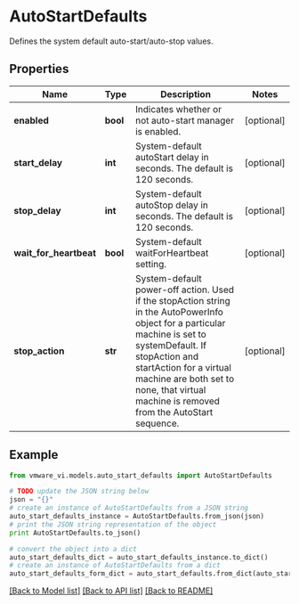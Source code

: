 # AutoStartDefaults

Defines the system default auto-start/auto-stop values. 

## Properties
Name | Type | Description | Notes
------------ | ------------- | ------------- | -------------
**enabled** | **bool** | Indicates whether or not auto-start manager is enabled.  | [optional] 
**start_delay** | **int** | System-default autoStart delay in seconds.  The default is 120 seconds.  | [optional] 
**stop_delay** | **int** | System-default autoStop delay in seconds.  The default is 120 seconds.  | [optional] 
**wait_for_heartbeat** | **bool** | System-default waitForHeartbeat setting.  | [optional] 
**stop_action** | **str** | System-default power-off action.  Used if the stopAction string in the AutoPowerInfo object for a particular machine is set to systemDefault. If stopAction and startAction for a virtual machine are both set to none, that virtual machine is removed from the AutoStart sequence.  | [optional] 

## Example

```python
from vmware_vi.models.auto_start_defaults import AutoStartDefaults

# TODO update the JSON string below
json = "{}"
# create an instance of AutoStartDefaults from a JSON string
auto_start_defaults_instance = AutoStartDefaults.from_json(json)
# print the JSON string representation of the object
print AutoStartDefaults.to_json()

# convert the object into a dict
auto_start_defaults_dict = auto_start_defaults_instance.to_dict()
# create an instance of AutoStartDefaults from a dict
auto_start_defaults_form_dict = auto_start_defaults.from_dict(auto_start_defaults_dict)
```
[[Back to Model list]](../README.md#documentation-for-models) [[Back to API list]](../README.md#documentation-for-api-endpoints) [[Back to README]](../README.md)


